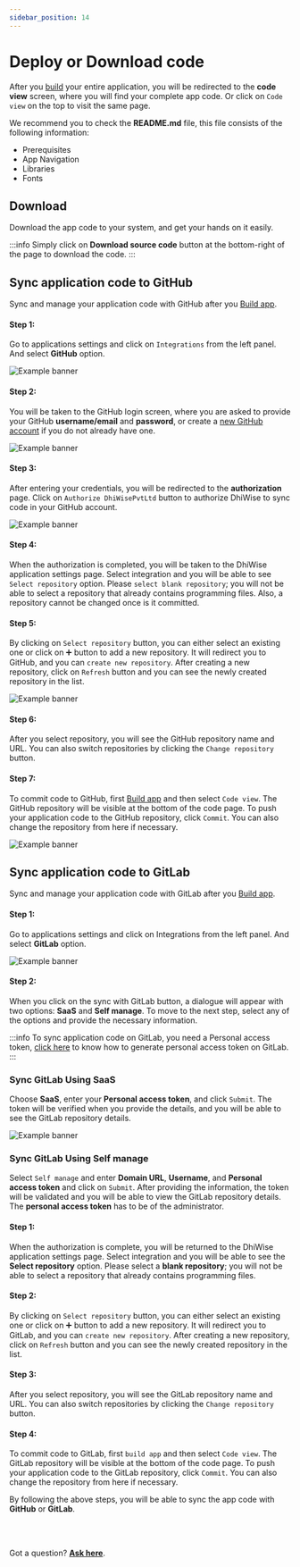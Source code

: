 ```yaml
---
sidebar_position: 14
---
```



# Deploy or Download code

After you <a href="/docs/ios/build-app#build-app-1">build</a> your entire application, you will be redirected to the **code view** screen, where you will find your complete app code. Or click on `Code view` on the top to visit the same page.

<!-- ![Example banner](../ios/images/git/select-option.png) -->

We recommend you to check the **README.md** file, this file consists of the following information:

- Prerequisites
- App Navigation
- Libraries
- Fonts

## **Download**

Download the app code to your system, and get your hands on it easily.

:::info
Simply click on **Download source code** button at the bottom-right of the page to download the code.
:::
<!-- typeaddicon -->
## **Sync application code to GitHub**

Sync and manage your application code with GitHub after you <a href="/docs/ios/build-app#build-app-1">Build app</a>.

#### **Step 1:** 
Go to applications settings and click on `Integrations` from the left panel. And select **GitHub** option.

![Example banner](./img/Backend-git1.gif)


#### **Step 2:** 
You will be taken to the GitHub login screen, where you are asked to provide your GitHub **username/email** and **password**, or create a <a href="https://docs.github.com/en/get-started/signing-up-for-github/signing-up-for-a-new-github-account" target="_blank">new GitHub account</a> if you do not already have one.

![Example banner](../ios/images/git/step2.gif)

#### **Step 3:** 
After entering your credentials, you will be redirected to the **authorization** page. Click on `Authorize DhiWisePvtLtd` button to authorize DhiWise to sync code in your GitHub account.
<!-- typegreen -->

![Example banner](../ios/images/git/step3.gif)

#### **Step 4:** 
When the authorization is completed, you will be taken to the DhiWise application settings page. Select integration and you will be able to see `Select repository` option. Please `select blank repository`; you will not be able to select a repository that already contains programming files. Also, a repository cannot be changed once is it committed.
<!-- typegreen -->

#### **Step 5:** 
By clicking on `Select repository` button, you can either select an existing one or click on ➕ button to add a new repository. It will redirect you to GitHub, and you can `create new repository`. After creating a new repository, click on `Refresh` button and you can see the newly created repository in the list.

![Example banner](../ios/images/git/step5.gif)

#### **Step 6:**
After you select repository, you will see the GitHub repository name and URL. You can also switch repositories by clicking the <code className="primary">Change repository</code> button.

#### **Step 7:**
To commit code to GitHub, first <a href="/docs/ios/build-app#build-app-1">Build app</a> and then select `Code view`. The GitHub repository will be visible at the bottom of the code page. To push your application code to the GitHub repository, click `Commit`. You can also change the repository from here if necessary.  

![Example banner](../ios/images/git/step7.gif)

## **Sync application code to GitLab**

Sync and manage your application code with GitLab after you <a href="/docs/ios/build-app#build-app-1">Build app</a>.

#### **Step 1:**
Go to applications settings and click on Integrations from the left panel. And select **GitLab** option.

![Example banner](../ios/images/git/gitlab.gif)

#### **Step 2:**
When you click on the sync with GitLab button, a dialogue will appear with two options: **SaaS** and **Self manage**. To move to the next step, select any of the options and provide the necessary information.

:::info
To sync application code on GitLab, you need a Personal access token, <a href="https://docs.gitlab.com/ee/user/profile/personal_access_tokens.html" target="_blank">click here</a> to know how to generate personal access token on GitLab.
:::


### Sync GitLab Using SaaS
Choose **SaaS**, enter your **Personal access token**, and click `Submit`. The token will be verified when you provide the details, and you will be able to see the GitLab repository details.

![Example banner](../ios/images/git/ios_deploy_download%20code_%20gitlab_%20using_saas.png)

### Sync GitLab Using Self manage   
Select `Self manage` and enter **Domain URL**, **Username**, and **Personal access token** and click on `Submit`. After providing the information, the token will be validated and you will be able to view the GitLab repository details. The **personal access token** has to be of the administrator.

#### **Step 1:**
When the authorization is complete, you will be returned to the DhiWise application settings page. Select integration and you will be able to see the **Select repository** option. Please select a **blank repository**; you will not be able to select a repository that already contains programming files.


#### **Step 2:**
By clicking on `Select repository` button, you can either select an existing one or click on ➕ button to add a new repository. It will redirect you to GitLab, and you can `create new repository`. After creating a new repository, click on `Refresh` button and you can see the newly created repository in the list.


#### **Step 3:**
After you select repository, you will see the GitLab repository name and URL. You can also switch repositories by clicking the <code className="primary">Change repository</code> button.

#### **Step 4:**
To commit code to GitLab, first `build app` and then select `Code view`. The GitLab repository will be visible at the bottom of the code page. To push your application code to the GitLab repository, click `Commit`. You can also change the repository from here if necessary. 


By following the above steps, you will be able to sync the app code with **GitHub** or **GitLab**.


<br/>
<br/>

Got a question? [**Ask here**](https://discord.com/invite/rFMnCG5MZ7).